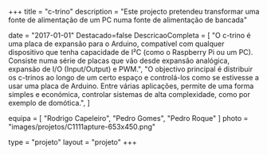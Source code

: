 +++
title = "c-trino"
description = "Este projecto pretendeu transformar uma fonte de alimentação de um PC numa fonte de alimentação de bancada"

date = "2017-01-01"
Destacado=false
DescricaoCompleta = [
    "O c-trino é uma placa de expansão para o Arduino, compatível com qualquer dispositivo que tenha capacidade de I²C (como o Raspberry Pi ou um PC). Consiste numa série de placas que vão desde expansão analógica, expansão de I/O (Input/Output) e PWM.",
    "O objectivo principal é distribuir os c-trinos ao longo de um certo espaço e controlá-los como se estivesse a usar uma placa de Arduino. Entre várias aplicações, permite de uma forma simples e económica, controlar sistemas de alta complexidade, como por exemplo de domótica.",
]

equipa = [
    "Rodrigo Capeleiro",
    "Pedro Gomes",
    "Pedro Roque"
    ]
photo = "images/projetos/C1111apture-653x450.png"

type = "projeto"
layout = "projeto"
+++

